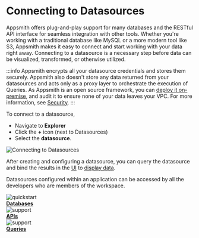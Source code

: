# Connecting to Datasources

Appsmith offers plug-and-play support for many databases and the RESTful API interface for seamless integration with other tools. Whether you're working with a traditional database like MySQL or a more modern tool like S3, Appsmith makes it easy to connect and start working with your data right away. Connecting to a datasource is a necessary step before data can be visualized, transformed, or otherwise utilized. 

:::info
Appsmith encrypts all your datasource credentials and stores them securely. Appsmith also doesn't store any data returned from your datasources and acts only as a proxy layer to orchestrate the execution of Queries. As Appsmith is an open source framework, you can [deploy it on-premise](/getting-started/setup), and audit it to ensure none of your data leaves your VPC. For more information, see [Security](/product/security#security-measures-within-appsmith). 
:::

To connect to a datasource, 

* Navigate to **Explorer**
* Click the **+** icon (next to Datasources) 
* Select the **datasource**. 


![Connecting to Datasources](</img/connecting-to-data-sources.png>)

After creating and configuring a datasource, you can query the datasource and bind the results in the [UI](/core-concepts/building-ui) to [display data](/core-concepts/data-access-and-binding).

Datasources configured within an application can be accessed by all the developers who are members of the workspace. 


<div class="containerGridSampleApp">

   <div class=" containerColumnSampleApp columnGrid column-one">
    <div class="containerCol">
         <img class="containerImage" src="/img/db-icon.png" style= {{width:"50px", height:"50px", 'margin-bottom': "4px", 'margin-top': "8px"}} alt="quickstart"/>
      </div> 
      <b><a href="/core-concepts/connecting-to-data-sources/connecting-to-databases">Databases</a></b>
      <div class="containerDescription">
      </div>
   </div>

   <div class="containerColumnSampleApp columnGrid column-two">
   <div class="containerCol">
         <img class="containerImage" src="/img/api-icon.png" style= {{width:"50px", height:"50px", 'margin-bottom': "4px", 'margin-top': "8px"}} alt="support"/>
      </div>
      <b><a href="/reference/datasources/authenticated-api">APIs</a></b>
      <div class="containerDescription"> 
      </div>
   </div>

   <div class="containerColumnSampleApp columnGrid column-three">
   <div class="containerCol">
         <img class="containerImage" src="/img/query-icon.png" style= {{width:"60px", height:"60px", margin:"0"}} alt="support"/>
      </div>
      <b><a href="/core-concepts/data-access-and-binding/querying-a-database">Queries</a></b>
      <div class="containerDescription"> 
      </div>
   </div>
  
</div> 



